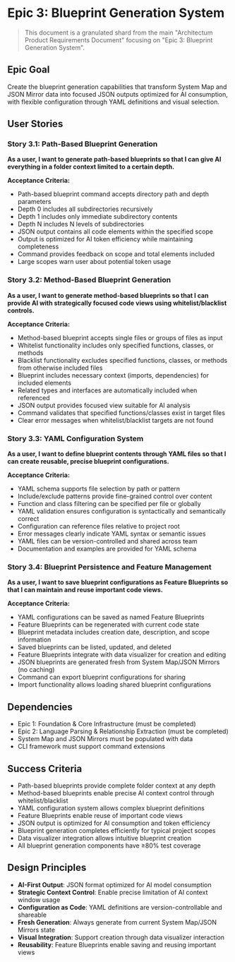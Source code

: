 # Epic 3: Blueprint Generation System

> This document is a granulated shard from the main "Architectum Product Requirements Document" focusing on "Epic 3: Blueprint Generation System".

## Epic Goal
Create the blueprint generation capabilities that transform System Map and JSON Mirror data into focused JSON outputs optimized for AI consumption, with flexible configuration through YAML definitions and visual selection.

## User Stories

### Story 3.1: Path-Based Blueprint Generation
**As a user, I want to generate path-based blueprints so that I can give AI everything in a folder context limited to a certain depth.**

**Acceptance Criteria:**
- Path-based blueprint command accepts directory path and depth parameters
- Depth 0 includes all subdirectories recursively
- Depth 1 includes only immediate subdirectory contents
- Depth N includes N levels of subdirectories
- JSON output contains all code elements within the specified scope
- Output is optimized for AI token efficiency while maintaining completeness
- Command provides feedback on scope and total elements included
- Large scopes warn user about potential token usage

### Story 3.2: Method-Based Blueprint Generation
**As a user, I want to generate method-based blueprints so that I can provide AI with strategically focused code views using whitelist/blacklist controls.**

**Acceptance Criteria:**
- Method-based blueprint accepts single files or groups of files as input
- Whitelist functionality includes only specified functions, classes, or methods
- Blacklist functionality excludes specified functions, classes, or methods from otherwise included files
- Blueprint includes necessary context (imports, dependencies) for included elements
- Related types and interfaces are automatically included when referenced
- JSON output provides focused view suitable for AI analysis
- Command validates that specified functions/classes exist in target files
- Clear error messages when whitelist/blacklist targets are not found

### Story 3.3: YAML Configuration System
**As a user, I want to define blueprint contents through YAML files so that I can create reusable, precise blueprint configurations.**

**Acceptance Criteria:**
- YAML schema supports file selection by path or pattern
- Include/exclude patterns provide fine-grained control over content
- Function and class filtering can be specified per file or globally
- YAML validation ensures configuration is syntactically and semantically correct
- Configuration can reference files relative to project root
- Error messages clearly indicate YAML syntax or semantic issues
- YAML files can be version-controlled and shared across team
- Documentation and examples are provided for YAML schema

### Story 3.4: Blueprint Persistence and Feature Management
**As a user, I want to save blueprint configurations as Feature Blueprints so that I can maintain and reuse important code views.**

**Acceptance Criteria:**
- YAML configurations can be saved as named Feature Blueprints
- Feature Blueprints can be regenerated with current code state
- Blueprint metadata includes creation date, description, and scope information
- Saved blueprints can be listed, updated, and deleted
- Feature Blueprints integrate with data visualizer for creation and editing
- JSON blueprints are generated fresh from System Map/JSON Mirrors (no caching)
- Command can export blueprint configurations for sharing
- Import functionality allows loading shared blueprint configurations

## Dependencies
- Epic 1: Foundation & Core Infrastructure (must be completed)
- Epic 2: Language Parsing & Relationship Extraction (must be completed)
- System Map and JSON Mirrors must be populated with data
- CLI framework must support command extensions

## Success Criteria
- Path-based blueprints provide complete folder context at any depth
- Method-based blueprints enable precise AI context control through whitelist/blacklist
- YAML configuration system allows complex blueprint definitions
- Feature Blueprints enable reuse of important code views
- JSON output is optimized for AI consumption and token efficiency
- Blueprint generation completes efficiently for typical project scopes
- Data visualizer integration allows intuitive blueprint creation
- All blueprint generation components have ≥80% test coverage

## Design Principles
- **AI-First Output**: JSON format optimized for AI model consumption
- **Strategic Context Control**: Enable precise limitation of AI context window usage
- **Configuration as Code**: YAML definitions are version-controllable and shareable
- **Fresh Generation**: Always generate from current System Map/JSON Mirrors state
- **Visual Integration**: Support creation through data visualizer interaction
- **Reusability**: Feature Blueprints enable saving and reusing important views
